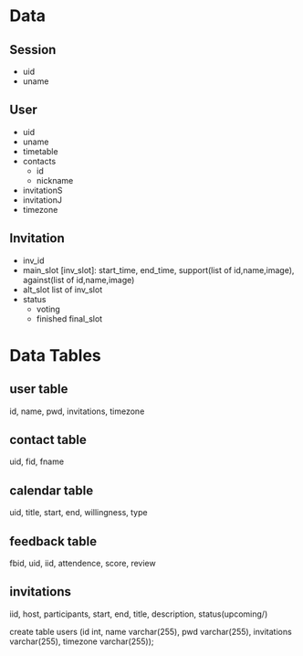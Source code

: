 # Data
## Session
+ uid
+ uname

## User
+ uid
+ uname
+ timetable
+ contacts
  + id
  + nickname
+ invitationS
+ invitationJ
+ timezone

## Invitation
+ inv_id
+ main_slot
  [inv_slot]: start_time, end_time, support(list of id,name,image), against(list of id,name,image)
+ alt_slot
  list of inv_slot
+ status
  + voting
  + finished
    final_slot


# Data Tables

## user table
id, name, pwd, invitations, timezone

## contact table
uid, fid, fname

## calendar table
uid, title, start, end, willingness, type

## feedback table
fbid, uid, iid, attendence, score, review

## invitations
iid, host, participants, start, end, title, description, status(upcoming/)


create table users (id int, name varchar(255), pwd varchar(255), invitations varchar(255), timezone varchar(255));